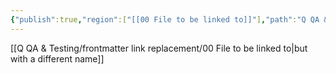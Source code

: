```yaml
---
{"publish":true,"region":["[[00 File to be linked to]]"],"path":"Q QA & Testing/frontmatter link replacement/01 File with links.md","permalink":"/q-qa-and-testing/frontmatter-link-replacement/01-file-with-links/","PassFrontmatter":true}
---
```


[[Q QA & Testing/frontmatter link replacement/00 File to be linked to\|but with a different name]]

